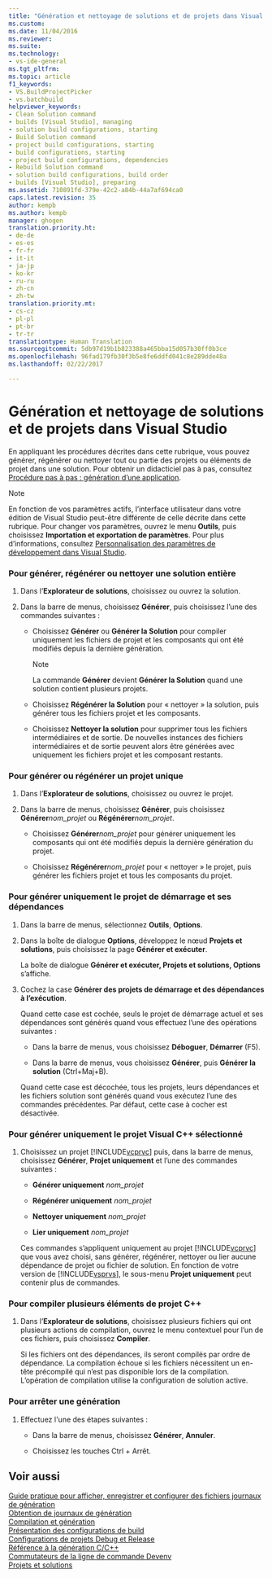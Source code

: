 ```yaml
---
title: "Génération et nettoyage de solutions et de projets dans Visual Studio | Microsoft Docs"
ms.custom: 
ms.date: 11/04/2016
ms.reviewer: 
ms.suite: 
ms.technology:
- vs-ide-general
ms.tgt_pltfrm: 
ms.topic: article
f1_keywords:
- VS.BuildProjectPicker
- vs.batchbuild
helpviewer_keywords:
- Clean Solution command
- builds [Visual Studio], managing
- solution build configurations, starting
- Build Solution command
- project build configurations, starting
- build configurations, starting
- project build configurations, dependencies
- Rebuild Solution command
- solution build configurations, build order
- builds [Visual Studio], preparing
ms.assetid: 710891fd-379e-42c2-a84b-44a7af694ca0
caps.latest.revision: 35
author: kempb
ms.author: kempb
manager: ghogen
translation.priority.ht:
- de-de
- es-es
- fr-fr
- it-it
- ja-jp
- ko-kr
- ru-ru
- zh-cn
- zh-tw
translation.priority.mt:
- cs-cz
- pl-pl
- pt-br
- tr-tr
translationtype: Human Translation
ms.sourcegitcommit: 5db97d19b1b823388a465bba15d057b30ff0b3ce
ms.openlocfilehash: 96fad179fb30f3b5e8fe6ddfd041c8e289dde48a
ms.lasthandoff: 02/22/2017

---
```

# <a name="building-and-cleaning-projects-and-solutions-in-visual-studio"></a>Génération et nettoyage de solutions et de projets dans Visual Studio
En appliquant les procédures décrites dans cette rubrique, vous pouvez générer, régénérer ou nettoyer tout ou partie des projets ou éléments de projet dans une solution. Pour obtenir un didacticiel pas à pas, consultez [Procédure pas à pas : génération d’une application](../ide/walkthrough-building-an-application.md).  
  
> [!NOTE]
>  En fonction de vos paramètres actifs, l’interface utilisateur dans votre édition de Visual Studio peut-être différente de celle décrite dans cette rubrique. Pour changer vos paramètres, ouvrez le menu **Outils**, puis choisissez **Importation et exportation de paramètres**. Pour plus d’informations, consultez [Personnalisation des paramètres de développement dans Visual Studio](http://msdn.microsoft.com/en-us/22c4debb-4e31-47a8-8f19-16f328d7dcd3).  
  
### <a name="to-build-rebuild-or-clean-an-entire-solution"></a>Pour générer, régénérer ou nettoyer une solution entière  
  
1.  Dans l’**Explorateur de solutions**, choisissez ou ouvrez la solution.  
  
2.  Dans la barre de menus, choisissez **Générer**, puis choisissez l’une des commandes suivantes :  
  
    -   Choisissez **Générer** ou **Générer la Solution** pour compiler uniquement les fichiers de projet et les composants qui ont été modifiés depuis la dernière génération.  
  
        > [!NOTE]
        >  La commande **Générer** devient **Générer la Solution** quand une solution contient plusieurs projets.  
  
    -   Choisissez **Régénérer la Solution** pour « nettoyer » la solution, puis générer tous les fichiers projet et les composants.  
  
    -   Choisissez **Nettoyer la solution** pour supprimer tous les fichiers intermédiaires et de sortie. De nouvelles instances des fichiers intermédiaires et de sortie peuvent alors être générées avec uniquement les fichiers projet et les composant restants.  
  
### <a name="to-build-or-rebuild-a-single-project"></a>Pour générer ou régénérer un projet unique  
  
1.  Dans l’**Explorateur de solutions**, choisissez ou ouvrez le projet.  
  
2.  Dans la barre de menus, choisissez **Générer**, puis choisissez **Générer***nom_projet* ou **Régénérer***nom_projet*.  
  
    -   Choisissez **Générer***nom_projet* pour générer uniquement les composants qui ont été modifiés depuis la dernière génération du projet.  
  
    -   Choisissez **Régénérer***nom_projet* pour « nettoyer » le projet, puis générer les fichiers projet et tous les composants du projet.  
  
### <a name="to-build-only-the-startup-project-and-its-dependencies"></a>Pour générer uniquement le projet de démarrage et ses dépendances  
  
1.  Dans la barre de menus, sélectionnez **Outils**, **Options**.  
  
2.  Dans la boîte de dialogue **Options**, développez le nœud **Projets et solutions**, puis choisissez la page **Générer et exécuter**.  
  
     La boîte de dialogue **Générer et exécuter, Projets et solutions, Options** s’affiche.  
  
3.  Cochez la case **Générer des projets de démarrage et des dépendances à l’exécution**.  
  
     Quand cette case est cochée, seuls le projet de démarrage actuel et ses dépendances sont générés quand vous effectuez l’une des opérations suivantes :  
  
    -   Dans la barre de menus, vous choisissez **Déboguer**, **Démarrer** (F5).  
  
    -   Dans la barre de menus, vous choisissez **Générer**, puis **Générer la solution** (Ctrl+Maj+B).  
  
     Quand cette case est décochée, tous les projets, leurs dépendances et les fichiers solution sont générés quand vous exécutez l’une des commandes précédentes. Par défaut, cette case à cocher est désactivée.  
  
### <a name="to-build-only-the-selected-visual-c-project"></a>Pour générer uniquement le projet Visual C++ sélectionné  
  
1.  Choisissez un projet [!INCLUDE[vcprvc](../code-quality/includes/vcprvc_md.md)] puis, dans la barre de menus, choisissez **Générer**, **Projet uniquement** et l’une des commandes suivantes :  
  
    -   **Générer uniquement** *nom_projet*  
  
    -   **Régénérer uniquement** *nom_projet*  
  
    -   **Nettoyer uniquement** *nom_projet*  
  
    -   **Lier uniquement** *nom_projet*  
  
     Ces commandes s’appliquent uniquement au projet [!INCLUDE[vcprvc](../code-quality/includes/vcprvc_md.md)] que vous avez choisi, sans générer, régénérer, nettoyer ou lier aucune dépendance de projet ou fichier de solution. En fonction de votre version de [!INCLUDE[vsprvs](../code-quality/includes/vsprvs_md.md)], le sous-menu **Projet uniquement** peut contenir plus de commandes.  
  
### <a name="to-compile-multiple-c-project-items"></a>Pour compiler plusieurs éléments de projet C++  
  
1.  Dans l’**Explorateur de solutions**, choisissez plusieurs fichiers qui ont plusieurs actions de compilation, ouvrez le menu contextuel pour l’un de ces fichiers, puis choisissez **Compiler**.  
  
     Si les fichiers ont des dépendances, ils seront compilés par ordre de dépendance. La compilation échoue si les fichiers nécessitent un en-tête précompilé qui n’est pas disponible lors de la compilation. L’opération de compilation utilise la configuration de solution active.  
  
### <a name="to-stop-a-build"></a>Pour arrêter une génération  
  
1.  Effectuez l'une des étapes suivantes :  
  
    -   Dans la barre de menus, choisissez **Générer**, **Annuler**.  
  
    -   Choisissez les touches Ctrl + Arrêt.  
  
## <a name="see-also"></a>Voir aussi  
 [Guide pratique pour afficher, enregistrer et configurer des fichiers journaux de génération](../ide/how-to-view-save-and-configure-build-log-files.md)   
 [Obtention de journaux de génération](../msbuild/obtaining-build-logs-with-msbuild.md)   
 [Compilation et génération](../ide/compiling-and-building-in-visual-studio.md)   
 [Présentation des configurations de build](../ide/understanding-build-configurations.md)   
 [Configurations de projets Debug et Release](http://msdn.microsoft.com/en-us/0440b300-0614-4511-901a-105b771b236e)   
 [Référence à la génération C/C++](/visual-cpp/build/reference/c-cpp-building-reference)   
 [Commutateurs de la ligne de commande Devenv](../ide/reference/devenv-command-line-switches.md)   
 [Projets et solutions](../ide/solutions-and-projects-in-visual-studio.md)
